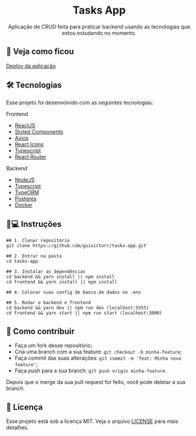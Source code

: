 <h1 align='center'>Tasks App</h1>
<p align='center'>Aplicação de CRUD feita para praticar backend usando as tecnologias que estou estudando no momento.</p>

## 🔎 Veja como ficou
[Deploy da aplicação](https://tasks-app-psi.vercel.app)

## 🛠 Tecnologias

Esse projeto foi desenvolvido com as seguintes tecnologias:

Frontend
- [ReactJS](https://pt-br.reactjs.org)
- [Styled Components](styled-components.com/)
- [Axios](https://github.com/axios/axios)
- [React Icons](https://react-icons.github.io/react-icons/)
- [Typescript](typescriptlang.org/)
- [React Router](https://reactrouter.com/)

Backend
- [NodeJS](https://nodejs.org/)
- [Typescript](https://typescriptlang.org/)
- [TypeORM](https://typeorm.io#/)
- [Postgres](https://www.postgresql.org)
- [Docker](https://www.docker.com)

## 📱💻 Instruções

```
## 1. Clonar repositório
git clone https://github.com/guivictorr/tasks-app.git

## 2. Entrar na pasta
cd tasks-app

## 3. Instalar as dependências
cd backend && yarn install || npm install
cd frontend && yarn install || npm install

## 4. Colocar suas config de banco de dados no .env

## 5. Rodar o backend e frontend
cd backend && yarn dev || npm run dev (localhost:5555)
cd frontend && yarn start || npm run start (localhost:3000)
```

## 🤔 Como contribuir

- Faça um fork desse repositório;
- Cria uma branch com a sua feature: `git checkout -b minha-feature`;
- Faça commit das suas alterações: `git commit -m 'feat: Minha nova feature'`;
- Faça push para a sua branch: `git push origin minha-feature`.

Depois que o merge da sua pull request for feito, você pode deletar a sua branch.
 
## 📝 Licença

Esse projeto está sob a licença MIT. Veja o arquivo [LICENSE](https://github.com/guivictorr/pet-finder/blob/master/LICENSE) para mais detalhes.
